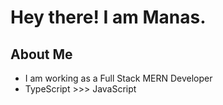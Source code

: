 # Hey there! I am Manas. 

## About Me

- I am working as a Full Stack MERN Developer
- TypeScript >>> JavaScript
